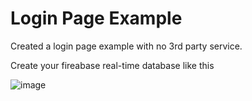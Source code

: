# Login Page Example

Created a login page example with no 3rd party service. 

Create your fireabase real-time database like this

![image](https://user-images.githubusercontent.com/17800800/234229248-1cfadb82-6728-46b0-92fa-5f0ab654f0b8.png)
